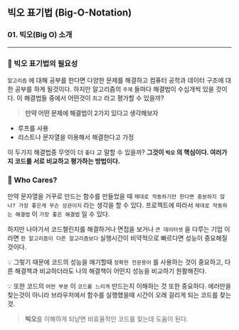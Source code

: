 ## 빅오 표기법 (Big-O-Notation)

### 01. 빅오(Big O) 소개
---------------------------------------------

### 📌 빅오 표기법의 필요성

`알고리즘` 에 대해 공부를 한다면 다양한 문제를 해결하고 컴퓨터 공학과 데이터 구조에 대한 공부를 하게 될것이다. 하지만 알고리즘의 `주제` 들마다 해결법이 수십개씩 있을 것이다.
이 해결법들 중에서 어떤것이 `최고` 라고 평가할 수 있을까?

> **만약 어떤 문제에 해결법이 2가지 있다고 생각해보자**
- 루프를 사용
- 리스트나 문자열을 이용해서 해결한다고 가정

이 두가지 해결법중 무엇이 더 `좋다` 고 말할 수 있을까?
**그것이 `빅오` 의 핵심이다. 여러가지 코드를 서로 비교하고 평가하는 방법이다.**

### 📌 Who Cares?

만약 문자열을 거꾸로 만드는 함수를 만들었을 때 `제대로 작동하기만 한다면 충분하지 않나? 가장 좋은게 무슨 상관이지` 라는 생각을 할 수 있다. 프로젝트에 따라서 `제대로 작동하는 해결법` 이 `가장 좋은 해결법` 일 수 있다. 

하지만 나아가서 코드챌린지를 해결하거나 면접을 보거나 `큰 데이터셋` 을 다루는 기업 이라면 `한 알고리즘이 다른 알고리즘보다` 실행시간이 비약적으로 빠르다면 성능이 중요해질 것이다.

💡 그렇기 때문에 코드의 성능을 얘기할때 `정확한 전문용어` 를 사용하는 것이 중요하고, 다른 해결책과 비교하더라도 나의 해결책이 어떤지 성능을 비교하기 원활해진다.

💡 또한 코드의 `어떤 부분` 이 `코드를 느리게` 만드는지 이해하는 것 또한 중요하다. 에러만을 찾는것이 아니라 브라우저에서 함수를 실행했을때 시간이 오래 걸리게 되는 코드를 찾는것.

> **빅오**를 이해하게 되낟면 비효율적인 코드를 찾는데 도움이 된다.